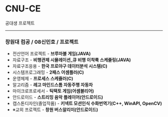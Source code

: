 # CNU-CE
공대생 프로젝트
<hr>
<h3>창원대 컴공 / 08신민호 / 프로젝트</h3>
<ul>
  <li>전산언어 프로젝트 - <b>브루마블 게임(JAVA)</b></li>
  <li>자료구조 - <b>비행관제 시뮬레이션_큐 비행 이착륙 스케쥴링(JAVA)</b></li>
  <li>자료구조응용 - <b>한국 프로야구 데이터분석 시스템(C)</b></li>
  <li>시스템프로그래밍 - <b>2패스 어셈플러(C)</b></li>
  <li>운영체제 - <b>프로세스 스케쥴러(C)</b></li>
  <li>알고리즘 - <b>레고 마인드스톰 자동주행 자동차</b></li>
  <li>마이크로프로세서 - <b>틱택토 게임(어셈블리어)</b></li>
  <li>안드로이드 - <b>스트리밍 음악 플레이어(안드로이드)</b></li>
  <li>캡스톤디자인(졸업작품) - <b>키넥트 모션인식 수화번역기(C++, WinAPI, OpenCV)</b></li>
  <li>※교외 프로젝트 - <b>창원 버스알리미(안드로이드)</b></li>
</ul>
